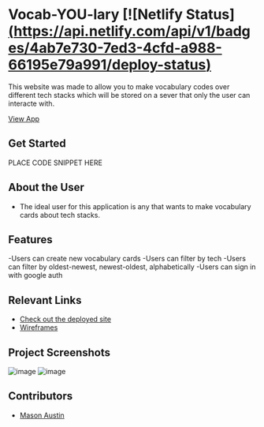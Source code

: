 # Vocab-YOU-lary  [![Netlify Status][(https://api.netlify.com/api/v1/badges/4ab7e730-7ed3-4cfd-a988-66195e79a991/deploy-status)]([https://app.netlify.com/sites/drt-sortinghat/deploys](https://masons-vocab-you-lary.netlify.app/))
<!-- update the netlify badge above with your own badge that you can find at n](https://masons-vocab-you-lary.netlify.app/)etlify under settings/general#status-badges -->

This website was made to allow you to make vocabulary codes over different tech stacks which will be stored on a sever that only the user can interacte with.

[View App](https://masons-vocab-you-lary.netlify.app/)

## Get Started <!-- OPTIONAL, but doesn't hurt -->
PLACE CODE SNIPPET HERE

## About the User <!-- This is a scaled down user persona -->
- The ideal user for this application is any that wants to make vocabulary cards about tech stacks.

## Features <!-- List your app features using bullets! Do NOT use a paragraph. No one will read that! -->
-Users can create new vocabulary cards
-Users can filter by tech
-Users can filter by oldest-newest, newest-oldest, alphabetically
-Users can sign in with google auth

## Relevant Links <!-- Link to all the things that are required outside of the ones that have their own section -->
- [Check out the deployed site](https://masons-vocab-you-lary.netlify.app/)
- [Wireframes](https://www.figma.com/file/1asf9N3jcZdRVy2HKpi8sv/Untitled?type=design&t=Qo5F0H385cTeFfgo-0)

## Project Screenshots <!-- These can be inside of your project. Look at the repos from class and see how the images are included in the readme -->
![image](https://github.com/Mason-Austin/INDIVIDUAL-ASSESSMENT-vocab-YOU-lary/assets/122314974/5a562e25-ac7e-4d88-858b-6067fe41c13a)
![image](https://github.com/Mason-Austin/INDIVIDUAL-ASSESSMENT-vocab-YOU-lary/assets/122314974/1e8ed2d7-d41e-4610-8deb-22aaea28e6b5)

## Contributors
- [Mason Austin](https://github.com/Mason-Austin)
